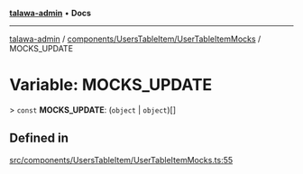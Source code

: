 [**talawa-admin**](../../../../README.md) • **Docs**

***

[talawa-admin](../../../../modules.md) / [components/UsersTableItem/UserTableItemMocks](../README.md) / MOCKS\_UPDATE

# Variable: MOCKS\_UPDATE

\> `const` **MOCKS\_UPDATE**: (`object` \| `object`)[]

## Defined in

[src/components/UsersTableItem/UserTableItemMocks.ts:55](https://github.com/PalisadoesFoundation/talawa-admin/blob/c49a58cefb47697eb25ed53aa1ef6d685c772d3e/src/components/UsersTableItem/UserTableItemMocks.ts#L55)
